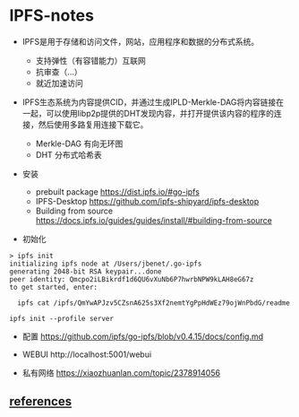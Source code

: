 # IPFS-notes

* IPFS是用于存储和访问文件，网站，应用程序和数据的分布式系统。
  * 支持弹性（有容错能力）互联网
  * 抗审查（...）
  * 就近加速访问

* IPFS生态系统为内容提供CID，并通过生成IPLD-Merkle-DAG将内容链接在一起，可以使用libp2p提供的DHT发现内容，并打开提供该内容的程序的连接，然后使用多路复用连接下载它。
  * Merkle-DAG 有向无环图
  * DHT 分布式哈希表

* 安装
  * prebuilt package https://dist.ipfs.io/#go-ipfs
  * IPFS-Desktop https://github.com/ipfs-shipyard/ipfs-desktop
  * Building from source https://docs.ipfs.io/guides/guides/install/#building-from-source
  
* 初始化
```
> ipfs init
initializing ipfs node at /Users/jbenet/.go-ipfs
generating 2048-bit RSA keypair...done
peer identity: Qmcpo2iLBikrdf1d6QU6vXuNb6P7hwrbNPW9kLAH8eG67z
to get started, enter:

  ipfs cat /ipfs/QmYwAPJzv5CZsnA625s3Xf2nemtYgPpHdWEz79ojWnPbdG/readme
```
```
ipfs init --profile server
```
* 配置 https://github.com/ipfs/go-ipfs/blob/v0.4.15/docs/config.md

* WEBUI http://localhost:5001/webui

* 私有网络 https://xiaozhuanlan.com/topic/2378914056
## [references](./reference.md)
